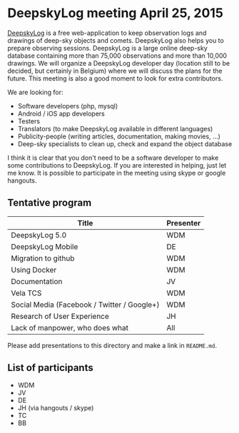 # DeepskyLog meeting April 25, 2015

[DeepskyLog](http://www.deepskylog.org) is a free web-application to keep observation logs and drawings of deep-sky objects and comets. DeepskyLog also helps you to prepare observing sessions. DeepskyLog is a large online deep-sky database containing more than 75,000 observations and more than 10,000 drawings.
We will organize a DeepskyLog developer day (location still to be decided, but certainly in Belgium) where we will discuss the plans for the future. This meeting is also a good moment to look for extra contributors.

We are looking for:
* Software developers (php, mysql)
* Android / iOS app developers
* Testers
* Translators (to make DeepskyLog available in different languages)
* Publicity-people (writing articles, documentation, making movies, ...)
* Deep-sky specialists to clean up, check and expand the object database

I think it is clear that you don't need to be a software developer to make some contributions to DeepskyLog. If you are interested in helping, just let me know. It is possible to participate in the meeting using skype or google hangouts.

## Tentative program

| Title | Presenter |
| ----- | --------- |
| DeepskyLog 5.0 | WDM |
| DeepskyLog Mobile	| DE |
| Migration to github | WDM |
| Using Docker | WDM |
| Documentation | JV |
| Vela TCS | WDM |	
| Social Media (Facebook / Twitter / Google+) | WDM |
| Research of User Experience | JH |
| Lack of manpower, who does what | All |

Please add presentations to this directory and make a link in `README.md`.

## List of participants

* WDM
* JV
* DE
* JH (via hangouts / skype)
* TC
* BB
